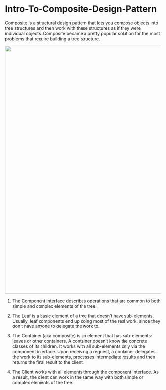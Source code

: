# Intro-To-Composite-Design-Pattern

Composite is a structural design pattern that lets you compose objects into tree structures and then work with these structures as if they were individual objects.
Composite became a pretty popular solution for the most problems that require building a tree structure.



<p align="center">
  <img src="hhttps://github.com/user-attachments/assets/ac2a2323-5701-4ad9-99a2-b559da7b2a80" width="800">
</p>


1. The Component interface describes operations that are common to both simple and complex elements of the tree.

2. The Leaf is a basic element of a tree that doesn’t have sub-elements.
Usually, leaf components end up doing most of the real work, since they don’t have anyone to delegate the work to.

3. The Container (aka composite) is an element that has sub-elements: leaves or other containers. A container doesn’t know the concrete classes of its children. It works with all sub-elements only via the component interface.
Upon receiving a request, a container delegates the work to its sub-elements, processes intermediate results and then returns the final result to the client.

4. The Client works with all elements through the component interface. As a result, the client can work in the same way with both simple or complex elements of the tree.
